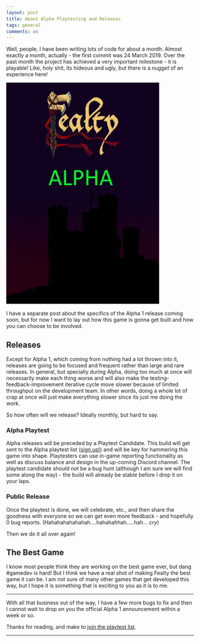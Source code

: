 ```yaml
---
layout: post
title: About Alpha Playtesting and Releases
tags: general
comments: on
---
```


Well, people, I have been writing lots of code for about a month. Almost exactly a month, actually - the first commit was 24 March 2019. Over the past month the project has achieved a very important milestone - it is playable! Like, holy shit, its hideous and ugly, but there is a *nugget* of an experience here!

![alpha-splash]

I have a separate post about the specifics of the Alpha 1 release coming soon, but for now I want to lay out how this game is gonna get built and how you can choose to be involved.

## Releases

Except for Alpha 1, which coming from nothing had a lot thrown into it, releases are going to be focused and frequent rather than large and rare releases. In general, but specially during Alpha, doing too much at once will necessarily make each thing worse and will also make the testing-feedback-improvement iterative cycle move slower because of limited throughput on the development team. In other words, doing a whole lot of crap at once will just make everything slower since its just me doing the work.

So how often will we release? Ideally monthly, but hard to say.

### Alpha Playtest

Alpha releases will be preceded by a Playtest Candidate. This build will get sent to the Alpha playtest list (<a href="http://eepurl.com/go8jWf">sign up!</a>) and will be key for hammering this game into shape. Playtesters can use in-game reporting functionality as well as discuss balance and design in the up-coming Discord channel. The playtest candidate should not be a bug hunt (although I am sure we will find some along the way) - the build will already be stable before I drop it on your laps.

### Public Release

Once the playtest is done, we will celebrate, etc., and then share the goodness with everyone so we can get even more feedback - and hopefully 0 bug reports. (Hahahahahahahah....hahahahhah.....hah... *cry*)

Then we do it all over again!

## The Best Game

I know most people think they are working on the best game ever, but dang #gamedev is hard! But I think we have a real shot of making Fealty the best game it can be. I am not sure of many other games that get developed this way, but I hope it is something that is exciting to you as it is to me.

---

 With all that business out of the way, I have a few more bugs to fix and then I cannot wait to drop on you the official Alpha 1 announcement within a week or so.

 Thanks for reading, and make to <a href="http://eepurl.com/go8jWf">join the playtest list</a>.

---

[alpha-splash]: /public/images/posts/alpha-splash.png
